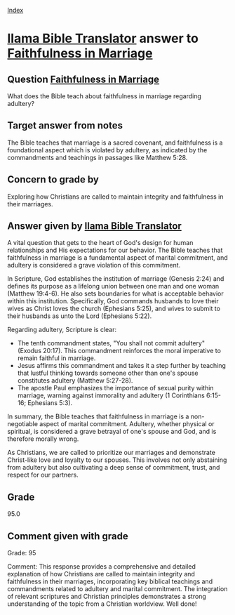 
[Index](../../index.md)
# [llama Bible Translator](../../answering_models/llama_Bible_Translator.md) answer to [Faithfulness in Marriage](../../questions/Faithfulness_in_Marriage.md)

## Question [Faithfulness in Marriage](../../questions/Faithfulness_in_Marriage.md)
What does the Bible teach about faithfulness in marriage regarding adultery?

## Target answer from notes
The Bible teaches that marriage is a sacred covenant, and faithfulness is a foundational aspect which is violated by adultery, as indicated by the commandments and teachings in passages like Matthew 5:28.

## Concern to grade by
Exploring how Christians are called to maintain integrity and faithfulness in their marriages.

## Answer given by [llama Bible Translator](../../answering_models/llama_Bible_Translator.md)
A vital question that gets to the heart of God's design for human relationships and His expectations for our behavior. The Bible teaches that faithfulness in marriage is a fundamental aspect of marital commitment, and adultery is considered a grave violation of this commitment.

In Scripture, God establishes the institution of marriage (Genesis 2:24) and defines its purpose as a lifelong union between one man and one woman (Matthew 19:4-6). He also sets boundaries for what is acceptable behavior within this institution. Specifically, God commands husbands to love their wives as Christ loves the church (Ephesians 5:25), and wives to submit to their husbands as unto the Lord (Ephesians 5:22).

Regarding adultery, Scripture is clear:

* The tenth commandment states, "You shall not commit adultery" (Exodus 20:17). This commandment reinforces the moral imperative to remain faithful in marriage.
* Jesus affirms this commandment and takes it a step further by teaching that lustful thinking towards someone other than one's spouse constitutes adultery (Matthew 5:27-28).
* The apostle Paul emphasizes the importance of sexual purity within marriage, warning against immorality and adultery (1 Corinthians 6:15-16; Ephesians 5:3).

In summary, the Bible teaches that faithfulness in marriage is a non-negotiable aspect of marital commitment. Adultery, whether physical or spiritual, is considered a grave betrayal of one's spouse and God, and is therefore morally wrong.

As Christians, we are called to prioritize our marriages and demonstrate Christ-like love and loyalty to our spouses. This involves not only abstaining from adultery but also cultivating a deep sense of commitment, trust, and respect for our partners.

## Grade
95.0

## Comment given with grade
Grade: 95

Comment: This response provides a comprehensive and detailed explanation of how Christians are called to maintain integrity and faithfulness in their marriages, incorporating key biblical teachings and commandments related to adultery and marital commitment. The integration of relevant scriptures and Christian principles demonstrates a strong understanding of the topic from a Christian worldview. Well done!
